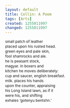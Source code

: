 ```yaml
---
layout: default
title: Collin: A Poem
tags: [Arts]
created: 1255011997
changed: 1255011997
---
```

<p><font class="Apple-style-span" size="3"><span class="Apple-style-span" style="font-size: 12px; line-height: 16px;">small patch of leather<br />
placed upon his rusted head.<br />
green eyes and pale skin,<br />
fool shamrocks and ale.<br />
he is peasant stock,<br />
magyar. in boxers and<br />
kitchen he moves deliberately:<br />
cup and saucer, english breakfast.<br />
milk. places his hands<br />
upon the counter, appraising<br />
his Long Island lawn, as if it<br />
were his, and shifting<br />
exhales &lsquo;gotenyu bentshn.&rsquo;</span></font></p>